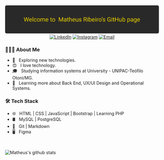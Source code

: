 
<p align="center">
  <img alt="welcome" src="./welcome-github.png?raw=true"> <br>
  <a href="https://www.linkedin.com/in/matheus-ribeiro-303a7a19b/"><img alt="LinkedIn" src="https://img.shields.io/badge/LinkedIn-Matheus Ribeiro-blue?style=flat-square&logo=linkedin"></a>
  <a href="https://www.instagram.com/matheusribeiro.dev/?hl=pt-br"><img alt="Instagram" src="https://img.shields.io/badge/Instagram-matheusribeiro.dev-blue?style=flat-square&logo=instagram"></a>
  <a href="mailto:matheusbr2019@hotmail.com"><img alt="Email" src="https://img.shields.io/badge/Email-MatheusBR2019@hotmail.com-blue?style=flat-square&logo=gmail"></a>
</p>

<h3> 👨🏻‍💻 About Me </h3>

- 🤔 &nbsp; Exploring new technologies.
- :heart_eyes: &nbsp; I love technology.
- 🎓 &nbsp; Studying information systems at University - UNIPAC-Teófilo Otoni/MG.
- 🌱 &nbsp; Learning more about Back End, UX/UI Design and Operational Systems.

<h3>🛠 Tech Stack</h3>

- 🌐 &nbsp; HTML | CSS | JavaScript | Bootstrap | Learning PHP
- 🛢 &nbsp; MySQL | PostgreSQL
- 🔧 &nbsp; Git | Markdown
- 🖥 &nbsp; Figma

<br/>

![Matheus's github stats](https://github-readme-stats.vercel.app/api?username=matheusbribeiro-dev&show_icons=true&theme=merko)
